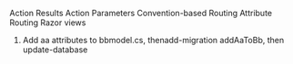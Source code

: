 
Action Results Action Parameters Convention-based Routing Attribute Routing Razor views
1. Add aa attributes to bbmodel.cs, thenadd-migration addAaToBb, then update-database


